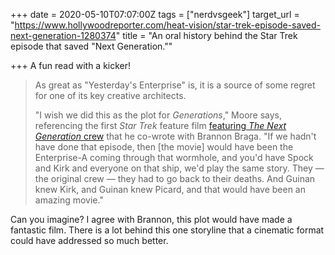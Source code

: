 +++
date = 2020-05-10T07:07:00Z
tags = ["nerdvsgeek"]
target_url = "https://www.hollywoodreporter.com/heat-vision/star-trek-episode-saved-next-generation-1280374"
title = "An oral history behind the Star Trek episode that saved \"Next Generation.\""

+++
A fun read with a kicker!

> As great as "Yesterday's Enterprise" is, it is a source of some regret for one of its key creative architects.
>
> "I wish we did this as the plot for _Generations_," Moore says, referencing the first _Star Trek_ feature film [featuring _The Next Generation_ crew](https://www.hollywoodreporter.com/heat-vision/how-star-trek-generations-killed-franchise-1255759) that he co-wrote with Brannon Braga. "If we hadn't have done that episode, then \[the movie\] would have been the Enterprise-A coming through that wormhole, and you'd have Spock and Kirk and everyone on that ship, we'd play the same story. They — the original crew — they had to go back to their deaths. And Guinan knew Kirk, and Guinan knew Picard, and that would have been an amazing movie."

Can you imagine? I agree with Brannon, this plot would have made a fantastic film. There is a lot behind this one storyline that a cinematic format could have addressed so much better.